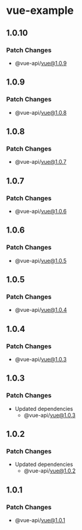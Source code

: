 # vue-example

## 1.0.10

### Patch Changes

- @vue-api/vue@1.0.9

## 1.0.9

### Patch Changes

- @vue-api/vue@1.0.8

## 1.0.8

### Patch Changes

- @vue-api/vue@1.0.7

## 1.0.7

### Patch Changes

- @vue-api/vue@1.0.6

## 1.0.6

### Patch Changes

- @vue-api/vue@1.0.5

## 1.0.5

### Patch Changes

- @vue-api/vue@1.0.4

## 1.0.4

### Patch Changes

- @vue-api/vue@1.0.3

## 1.0.3

### Patch Changes

- Updated dependencies
  - @vue-api/vue@1.0.3

## 1.0.2

### Patch Changes

- Updated dependencies
  - @vue-api/vue@1.0.2

## 1.0.1

### Patch Changes

- @vue-api/vue@1.0.1

